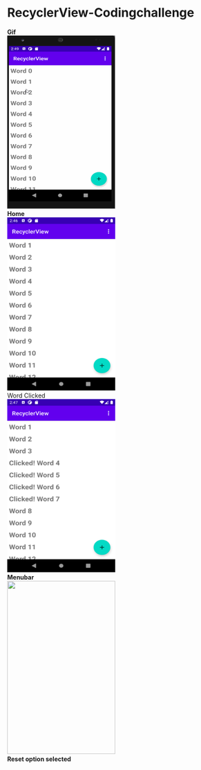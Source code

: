 # RecyclerView-Codingchallenge
<b>Gif</b>
<br />
<img src="cc.gif" width="250" height="400">
<br />
<b>Home</b>
<br />
<img src="home.png" width="250" height="400">
<br />
Word Clicked
<br />
<img src="clicked.png" width="250" height="400">
<br />
<b>Menubar</b>
<br />
<img src="menu.png" width="250" height="400">
<br />
<b>Reset option selected</b>
<br />
